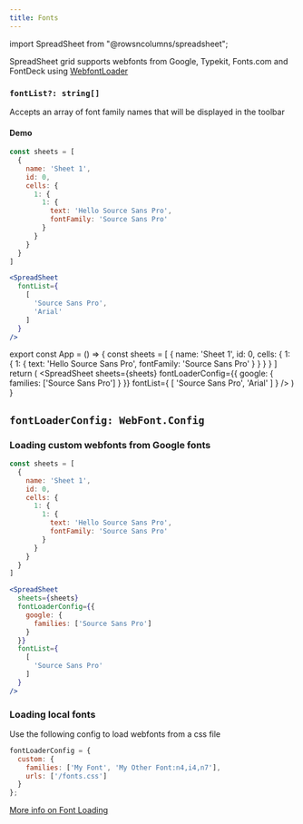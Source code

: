 ```yaml
---
title: Fonts
---
```

import SpreadSheet from "@rowsncolumns/spreadsheet";

SpreadSheet grid supports webfonts from Google, Typekit, Fonts.com and FontDeck using [WebfontLoader](https://github.com/typekit/webfontloader)

### `fontList?: string[]`

Accepts an array of font family names that will be displayed in the toolbar

#### Demo

```jsx
const sheets = [
  {
    name: 'Sheet 1',
    id: 0,
    cells: {
      1: {
        1: {
          text: 'Hello Source Sans Pro',
          fontFamily: 'Source Sans Pro'
        }
      }
    }
  }
]

<SpreadSheet
  fontList={
    [
      'Source Sans Pro',
      'Arial'
    ]
  }
/>
```

export const App = () => {
  const sheets = [
    {
      name: 'Sheet 1',
      id: 0,
      cells: {
        1: {
          1: {
            text: 'Hello Source Sans Pro',
            fontFamily: 'Source Sans Pro'
          }
        }
      }
    }
  ]
  return (
    <SpreadSheet
      sheets={sheets}
      fontLoaderConfig={{
        google: {
          families: ['Source Sans Pro']
        }
      }}
      fontList={
        [
          'Source Sans Pro',
          'Arial'
        ]
      }
    />
  )
}

<App />


## `fontLoaderConfig: WebFont.Config`

### Loading custom webfonts from Google fonts

```jsx
const sheets = [
  {
    name: 'Sheet 1',
    id: 0,
    cells: {
      1: {
        1: {
          text: 'Hello Source Sans Pro',
          fontFamily: 'Source Sans Pro'
        }
      }
    }
  }
]

<SpreadSheet
  sheets={sheets}
  fontLoaderConfig={{
    google: {
      families: ['Source Sans Pro']
    }
  }}
  fontList={
    [
      'Source Sans Pro'
    ]
  }
/>
```


### Loading local fonts

Use the following config to load webfonts from a css file

```jsx
fontLoaderConfig = {
  custom: {
    families: ['My Font', 'My Other Font:n4,i4,n7'],
    urls: ['/fonts.css']
  }
};
```

[More info on Font Loading](https://www.npmjs.com/package/webfontloader#custom)